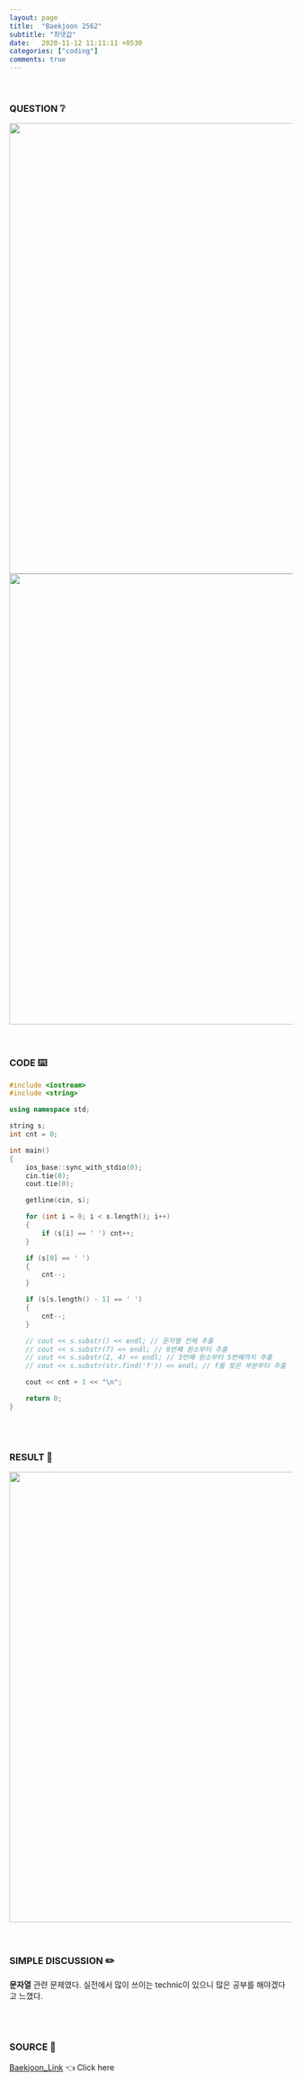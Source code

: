 ```yaml
---
layout: page
title:  "Baekjoon 2562"
subtitle: "최댓값"
date:   2020-11-12 11:11:11 +0530
categories: ["coding"]
comments: true
---
```


<br>

### QUESTION ❔

<img src="{{ '/assets/baekjoon/2562.jpg' }}" style="width: 800px; height: auto; margin-left: auto; margin-right: auto; display: block;">
<img src="{{ '/assets/baekjoon/2562a.jpg' }}" style="width: 800px; height: auto; margin-left: auto; margin-right: auto; display: block;">  

<br>
<br>

### CODE ⌨️

```c++
#include <iostream>
#include <string>

using namespace std;

string s;
int cnt = 0;

int main()
{
	ios_base::sync_with_stdio(0);
	cin.tie(0);
	cout.tie(0);

	getline(cin, s);

	for (int i = 0; i < s.length(); i++)
	{
		if (s[i] == ' ') cnt++;
	}

	if (s[0] == ' ')
	{
		cnt--;
	}

	if (s[s.length() - 1] == ' ')
	{
		cnt--;
	}

	// cout << s.substr() << endl; // 문자열 전체 추출
	// cout << s.substr(7) << endl; // 8번째 원소부터 추출
	// cout << s.substr(2, 4) << endl; // 3번째 원소부터 5번째까지 추출
	// cout << s.substr(str.find('f')) << endl; // f를 찾은 부분부터 추출

	cout << cnt + 1 << "\n";

	return 0;
}
```  

<br>
<br>

### RESULT 💛

<img src="{{ '/assets/baekjoon/2562r.jpg' }}" style="width: 800px; height: auto; margin-left: auto; margin-right: auto; display: block;">  

<br>
<br>

### SIMPLE DISCUSSION ✏️

**문자열** 관련 문제였다. 실전에서 많이 쓰이는 technic이 있으니 많은 공부를 해야겠다고 느꼈다.  

<br>
<br>

### SOURCE 💎

[Baekjoon_Link][link] 👈 Click here  

<br>
<br>
<br>

<script src="https://utteranc.es/client.js"
        repo="DCherish/DCherish.github.io"
        issue-term="pathname"
        theme="boxy-light"
        crossorigin="anonymous"
        async>
</script>

[link]: https://www.acmicpc.net/problem/2562
